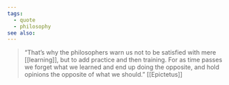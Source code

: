 ```yaml
---
tags:
  - quote
  - philosophy
see also:
---
```

> “That’s why the philosophers warn us not to be satisfied with mere [[learning]], but to add practice and then training. For as time passes we forget what we learned and end up doing the opposite, and hold opinions the opposite of what we should.”
> [[Epictetus]]

